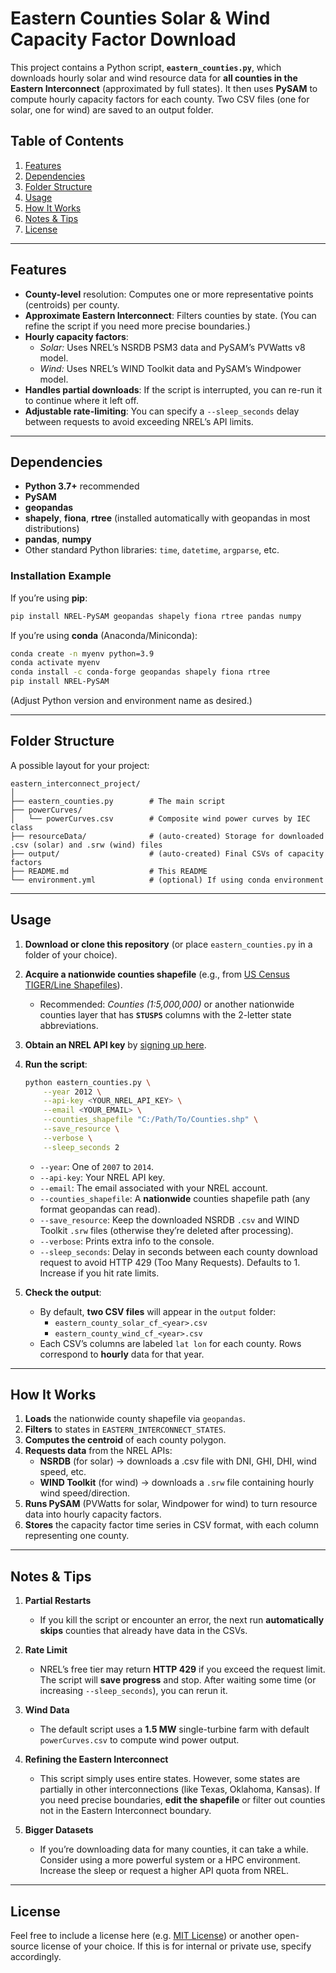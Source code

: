 # Eastern Counties Solar & Wind Capacity Factor Download

This project contains a Python script, **`eastern_counties.py`**, which downloads hourly solar and wind resource data for **all counties in the Eastern Interconnect** (approximated by full states). It then uses **PySAM** to compute hourly capacity factors for each county. Two CSV files (one for solar, one for wind) are saved to an output folder.

## Table of Contents
1. [Features](#features)
2. [Dependencies](#dependencies)
3. [Folder Structure](#folder-structure)
4. [Usage](#usage)
5. [How It Works](#how-it-works)
6. [Notes & Tips](#notes--tips)
7. [License](#license)

---

## Features

- **County-level** resolution: Computes one or more representative points (centroids) per county.
- **Approximate Eastern Interconnect**: Filters counties by state. (You can refine the script if you need more precise boundaries.)
- **Hourly capacity factors**:  
  - *Solar:* Uses NREL’s NSRDB PSM3 data and PySAM’s PVWatts v8 model.  
  - *Wind:* Uses NREL’s WIND Toolkit data and PySAM’s Windpower model.
- **Handles partial downloads**: If the script is interrupted, you can re-run it to continue where it left off.
- **Adjustable rate-limiting**: You can specify a `--sleep_seconds` delay between requests to avoid exceeding NREL’s API limits.

---

## Dependencies

- **Python 3.7+** recommended
- **PySAM**  
- **geopandas**  
- **shapely**, **fiona**, **rtree** (installed automatically with geopandas in most distributions)  
- **pandas**, **numpy**  
- Other standard Python libraries: `time`, `datetime`, `argparse`, etc.

### Installation Example

If you’re using **pip**:
```bash
pip install NREL-PySAM geopandas shapely fiona rtree pandas numpy
```

If you’re using **conda** (Anaconda/Miniconda):
```bash
conda create -n myenv python=3.9
conda activate myenv
conda install -c conda-forge geopandas shapely fiona rtree
pip install NREL-PySAM
```
(Adjust Python version and environment name as desired.)

---

## Folder Structure

A possible layout for your project:

```
eastern_interconnect_project/
│
├── eastern_counties.py        # The main script
├── powerCurves/
│   └── powerCurves.csv        # Composite wind power curves by IEC class
├── resourceData/              # (auto-created) Storage for downloaded .csv (solar) and .srw (wind) files
├── output/                    # (auto-created) Final CSVs of capacity factors
├── README.md                  # This README
└── environment.yml            # (optional) If using conda environment
```

---

## Usage

1. **Download or clone this repository** (or place `eastern_counties.py` in a folder of your choice).

2. **Acquire a nationwide counties shapefile** (e.g., from [US Census TIGER/Line Shapefiles](https://www.census.gov/geographies/mapping-files/time-series/geo/carto-boundary-file.html)).  
   - Recommended: *Counties (1:5,000,000)* or another nationwide counties layer that has **`STUSPS`** columns with the 2-letter state abbreviations.

3. **Obtain an NREL API key** by [signing up here](https://developer.nrel.gov/signup/).

4. **Run the script**:
   ```bash
   python eastern_counties.py \
       --year 2012 \
       --api-key <YOUR_NREL_API_KEY> \
       --email <YOUR_EMAIL> \
       --counties_shapefile "C:/Path/To/Counties.shp" \
       --save_resource \
       --verbose \
       --sleep_seconds 2
   ```

   - `--year`: One of `2007` to `2014`.  
   - `--api-key`: Your NREL API key.  
   - `--email`: The email associated with your NREL account.  
   - `--counties_shapefile`: A **nationwide** counties shapefile path (any format geopandas can read).  
   - `--save_resource`: Keep the downloaded NSRDB `.csv` and WIND Toolkit `.srw` files (otherwise they’re deleted after processing).  
   - `--verbose`: Prints extra info to the console.  
   - `--sleep_seconds`: Delay in seconds between each county download request to avoid HTTP 429 (Too Many Requests). Defaults to 1. Increase if you hit rate limits.

5. **Check the output**:
   - By default, **two CSV files** will appear in the `output` folder:  
     - `eastern_county_solar_cf_<year>.csv`  
     - `eastern_county_wind_cf_<year>.csv`
   - Each CSV’s columns are labeled `lat lon` for each county. Rows correspond to **hourly** data for that year.

---

## How It Works

1. **Loads** the nationwide county shapefile via `geopandas`.  
2. **Filters** to states in `EASTERN_INTERCONNECT_STATES`.  
3. **Computes the centroid** of each county polygon.  
4. **Requests data** from the NREL APIs:  
   - **NSRDB** (for solar) → downloads a .csv file with DNI, GHI, DHI, wind speed, etc.  
   - **WIND Toolkit** (for wind) → downloads a `.srw` file containing hourly wind speed/direction.  
5. **Runs PySAM** (PVWatts for solar, Windpower for wind) to turn resource data into hourly capacity factors.  
6. **Stores** the capacity factor time series in CSV format, with each column representing one county.

---

## Notes & Tips

1. **Partial Restarts**  
   - If you kill the script or encounter an error, the next run **automatically skips** counties that already have data in the CSVs.

2. **Rate Limit**  
   - NREL’s free tier may return **HTTP 429** if you exceed the request limit. The script will **save progress** and stop. After waiting some time (or increasing `--sleep_seconds`), you can rerun it.

3. **Wind Data**  
   - The default script uses a **1.5 MW** single-turbine farm with default `powerCurves.csv` to compute wind power output.

4. **Refining the Eastern Interconnect**  
   - This script simply uses entire states. However, some states are partially in other interconnections (like Texas, Oklahoma, Kansas). If you need precise boundaries, **edit the shapefile** or filter out counties not in the Eastern Interconnect boundary.

5. **Bigger Datasets**  
   - If you’re downloading data for many counties, it can take a while. Consider using a more powerful system or a HPC environment. Increase the sleep or request a higher API quota from NREL.

---

## License

Feel free to include a license here (e.g. [MIT License](https://opensource.org/licenses/MIT)) or another open-source license of your choice. If this is for internal or private use, specify accordingly.


